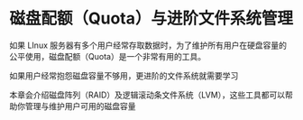 # 磁盘配额（Quota）与进阶文件系统管理

如果 LInux 服务器有多个用户经常存取数据时，为了维护所有用户在硬盘容量的公平使用，磁盘配额（Quota）是一个非常有用的工具。

如果用户经常抱怨磁盘容量不够用，更进阶的文件系统就需要学习

本章会介绍磁盘阵列（RAID）及逻辑滚动条文件系统（LVM），这些工具都可以帮助你管理与维护用户可用的磁盘容量

